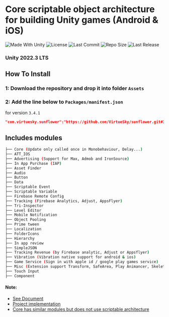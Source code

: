# Core scriptable object architecture for building Unity games (Android & iOS)

<p align="left">
  <a>
    <img alt="Made With Unity" src="https://img.shields.io/badge/made%20with-Unity-57b9d3.svg?logo=Unity">
  </a>
  <a>
    <img alt="License" src="https://img.shields.io/github/license/VirtueSky/sunflower?logo=github">
  </a>
  <a>
    <img alt="Last Commit" src="https://img.shields.io/github/last-commit/VirtueSky/sunflower?logo=Mapbox&color=orange">
  </a>
  <a>
    <img alt="Repo Size" src="https://img.shields.io/github/repo-size/VirtueSky/sunflower?logo=VirtualBox">
  </a>
  <a>
    <img alt="Last Release" src="https://img.shields.io/github/v/release/VirtueSky/sunflower?include_prereleases&logo=Dropbox&color=yellow">
  </a>
</p>

### Unity 2022.3 LTS
## How To Install
### 1: Download the repository and drop it into folder `Assets`
### 2: Add the line below to `Packages/manifest.json`

for version `3.4.1`
```json
"com.virtuesky.sunflower":"https://github.com/VirtueSky/sunflower.git#3.4.1",
```

## Includes modules

```bash
├── Core (Update only called once in Monobehaviour, Delay...)
├── ATT_IOS
├── Advertising (Support for Max, Admob and IronSource)
├── In App Purchase (IAP)
├── Asset Finder
├── Audio
├── Button
├── Data
├── Scriptable Event
├── Scriptable Variable
├── Firebase Remote Config
├── Tracking (Firebase Analytics, Adjust, AppsFlyer)
├── Tri-Inspector
├── Level Editor
├── Mobile Notification
├── Object Pooling
├── Prime tween
├── Localization
├── FolderIcons
├── Hierarchy
├── In app review
├── SimpleJSON
├── Tracking Revenue (by Firebase analytic, Adjust or Appsflyer)
├── Vibration (Vibration native support for android & ios)
├── Game Service (Sign in with apple id / google play games service)
├── Misc (Extension support Transform, SafeArea, Play Animancer, Skeleton,...)
├── Touch Input
├── Component
```

#### Note:

- [See Document](https://github.com/VirtueSky/sunflower/wiki)
- [Project implementation](https://github.com/VirtueSky/TheBeginning)
- [Core has similar modules but does not use scriptable architecture](https://github.com/wolf-package/unity-common)
